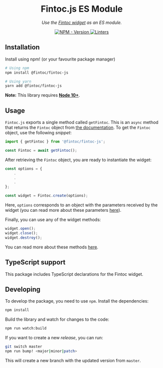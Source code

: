 <h1 align="center">Fintoc.js ES Module</h1>

<p align="center">
    <em>
        Use the <a href="https://docs.fintoc.com/docs/widget" target="_blank">Fintoc widget</a> as an ES module.
    </em>
</p>

<p align="center">
<a href="https://www.npmjs.com/package/@fintoc/fintoc-js" target="_blank">
    <img src="https://img.shields.io/npm/v/@fintoc/fintoc-js?label=version&logo=nodedotjs&logoColor=%23fff&color=306998" alt="NPM - Version">
</a>

<a href="https://github.com/fintoc-com/fintoc-js/actions?query=workflow%3Alinters" target="_blank">
    <img src="https://img.shields.io/github/workflow/status/fintoc-com/fintoc-js/linters?label=linters&logo=github" alt="Linters">
</a>
</p>

## Installation

Install using npm! (or your favourite package manager)

```sh
# Using npm
npm install @fintoc/fintoc-js

# Using yarn
yarn add @fintoc/fintoc-js
```

**Note:** This library requires [**Node 10+**](https://nodejs.rg/en/blog/release/v10.0.0).

## Usage

`Fintoc.js` exports a single method called `getFintoc`. This is an `async` method that returns the `Fintoc` object from [the documentation](https://docs.fintoc.com/docs/widget-web-integration#how-it-works). To get the `Fintoc` object, use the following _snippet_:

```js
import { getFintoc } from '@fintoc/fintoc-js';

const Fintoc = await getFintoc();
```

After retrieving the `Fintoc` object, you are ready to instantiate the widget:

```js
const options = {
    .
    .
    .
};

const widget = Fintoc.create(options);
```

Here, `options` corresponds to an object with the parameters received by the widget (you can read more about these parameters [here](https://docs.fintoc.com/docs/widget-web-integration#how-it-works)).

Finally, you can use any of the widget methods:

```js
widget.open();
widget.close();
widget.destroy();
```

You can read more about these methods [here](https://docs.fintoc.com/docs/widget-web-integration#methods-of-the-widget-object).

## TypeScript support

This package includes TypeScript declarations for the Fintoc widget.

## Developing

To develop the package, you need to use `npm`. Install the dependencies:

```sh
npm install
```

Build the library and watch for changes to the code:

```sh
npm run watch:build
```

If you want to create a new _release_, you can run:

```sh
git switch master
npm run bump! <major|minor|patch>
```

This will create a new branch with the updated version from `master`.
